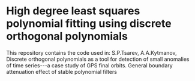 # High degree least squares polynomial fitting using discrete orthogonal polynomials

This repository contains the code used in:
S.P.Tsarev, A.A.Kytmanov, Discrete orthogonal polynomials as a tool for detection of small anomalies of time series---a case study of GPS final orbits. General boundary attenuation effect of stable polynomial filters

